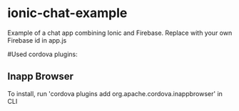 # ionic-chat-example

Example of a chat app combining Ionic and Firebase. Replace <YOUR FIREBASE ID> with your own Firebase id in app.js

#Used cordova plugins:

## Inapp Browser
To install, run 'cordova plugins add org.apache.cordova.inappbrowser' in CLI